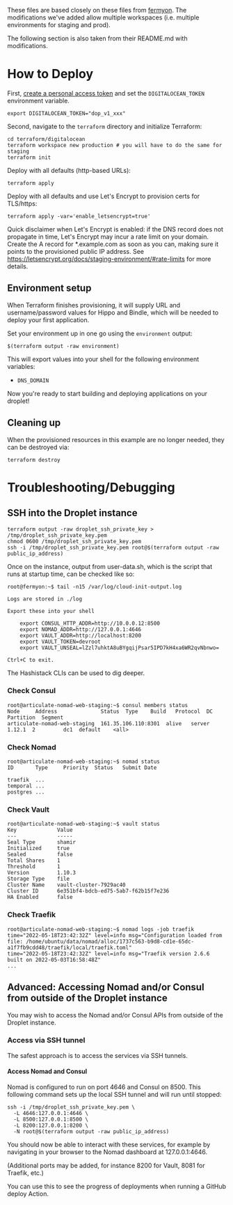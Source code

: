 These files are based closely on these files from [fermyon](https://github.com/fermyon/installer/blob/main/digitalocean/README.md).
The modifications we've added allow multiple workspaces (i.e. multiple environments for staging and prod).

The following section is also taken from their README.md with modifications.

# How to Deploy

First, [create a personal access token](https://docs.digitalocean.com/reference/api/create-personal-access-token/) and set the `DIGITALOCEAN_TOKEN` environment variable.

```console
export DIGITALOCEAN_TOKEN="dop_v1_xxx"
```

Second, navigate to the `terraform` directory and initialize Terraform:

```console
cd terraform/digitalocean
terraform workspace new production # you will have to do the same for staging
terraform init
```

Deploy with all defaults (http-based URLs):

```console
terraform apply
```

Deploy with all defaults and use Let's Encrypt to provision certs for TLS/https:

```console
terraform apply -var='enable_letsencrypt=true'
```

Quick disclaimer when Let's Encrypt is enabled: if the DNS record does not propagate in time,
Let's Encrypt may incur a rate limit on your domain. Create the A record for *.example.com as soon as you can,
making sure it points to the provisioned public IP address.
See https://letsencrypt.org/docs/staging-environment/#rate-limits for more details.

## Environment setup

When Terraform finishes provisioning, it will supply URL and username/password
values for Hippo and Bindle, which will be needed to deploy your first
application.

Set your environment up in one go using the `environment` output:

```console
$(terraform output -raw environment)
```

This will export values into your shell for the following environment
variables:

  - `DNS_DOMAIN`

Now you're ready to start building and deploying applications on your droplet!

## Cleaning up

When the provisioned resources in this example are no longer needed, they can be destroyed via:

```console
terraform destroy
```

# Troubleshooting/Debugging

## SSH into the Droplet instance

```console
terraform output -raw droplet_ssh_private_key > /tmp/droplet_ssh_private_key.pem
chmod 0600 /tmp/droplet_ssh_private_key.pem
ssh -i /tmp/droplet_ssh_private_key.pem root@$(terraform output -raw public_ip_address)
```

Once on the instance, output from user-data.sh, which is the script
that runs at startup time, can be checked like so:

```console
root@fermyon:~$ tail -n15 /var/log/cloud-init-output.log

Logs are stored in ./log

Export these into your shell

    export CONSUL_HTTP_ADDR=http://10.0.0.12:8500
    export NOMAD_ADDR=http://127.0.0.1:4646
    export VAULT_ADDR=http://localhost:8200
    export VAULT_TOKEN=devroot
    export VAULT_UNSEAL=lZzl7uhktA8uBYgqijPsar5IPD7kH4xa6WR2qvNbnwo=

Ctrl+C to exit.
```

The Hashistack CLIs can be used to dig deeper.

### Check Consul

```console
root@articulate-nomad-web-staging:~$ consul members status
Node     Address              Status  Type    Build   Protocol  DC   Partition  Segment
articulate-nomad-web-staging  161.35.106.110:8301  alive   server  1.12.1  2         dc1  default    <all>
```

### Check Nomad

```console
root@articulate-nomad-web-staging:~$ nomad status
ID       Type     Priority  Status   Submit Date

traefik  ...
temporal ...
postgres ...
```

### Check Vault

```console
root@articulate-nomad-web-staging:~$ vault status
Key             Value
---             -----
Seal Type       shamir
Initialized     true
Sealed          false
Total Shares    1
Threshold       1
Version         1.10.3
Storage Type    file
Cluster Name    vault-cluster-7929ac40
Cluster ID      6e351bf4-bdcb-ed75-5ab7-f62b15f7e236
HA Enabled      false
```

### Check Traefik

```console
root@articulate-nomad-web-staging:~$ nomad logs -job traefik
time="2022-05-18T23:42:32Z" level=info msg="Configuration loaded from file: /home/ubuntu/data/nomad/alloc/1737c563-b9d8-cd1e-65dc-a1f7fb9cdd48/traefik/local/traefik.toml"
time="2022-05-18T23:42:32Z" level=info msg="Traefik version 2.6.6 built on 2022-05-03T16:58:48Z"
...
```

## Advanced: Accessing Nomad and/or Consul from outside of the Droplet instance

You may wish to access the Nomad and/or Consul APIs from outside of the Droplet instance.

### Access via SSH tunnel

The safest approach is to access the services via SSH tunnels.

#### Access Nomad and Consul

Nomad is configured to run on port 4646 and Consul on 8500. This following command sets
up the local SSH tunnel and will run until stopped:

```console
ssh -i /tmp/droplet_ssh_private_key.pem \
  -L 4646:127.0.0.1:4646 \
  -L 8500:127.0.0.1:8500 \
  -L 8200:127.0.0.1:8200 \
  -N root@$(terraform output -raw public_ip_address)
```

You should now be able to interact with these services, for example by navigating in your
browser to the Nomad dashboard at 127.0.0.1:4646.

(Additional ports may be added, for instance 8200 for Vault, 8081 for Traefik, etc.)

You can use this to see the progress of deployments when running a GitHub deploy Action.

